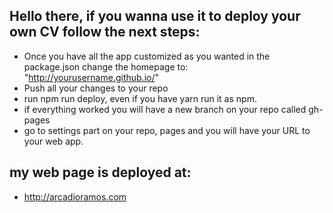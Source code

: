 ## Hello there, if you wanna use it to deploy your own CV follow the next steps: 

- Once you have all the app customized as you wanted in the package.json change the homepage to: "http://yourusername.github.io/"
- Push all your changes to your repo
- run npm run deploy, even if you have yarn run it as npm.
- if everything worked you will have a new branch on your repo called gh-pages
- go to settings part on your repo, pages and you will have your URL to your web app.

## my web page is deployed at: 
* http://arcadioramos.com
